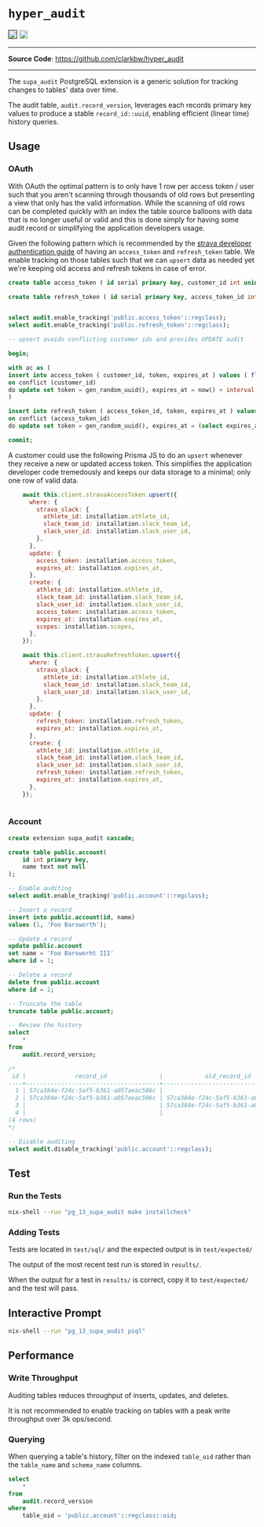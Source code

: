 # `hyper_audit`

<p>
<a href=""><img src="https://img.shields.io/badge/postgresql-11+-blue.svg" alt="PostgreSQL version" height="18"></a>
<a href="https://github.com/clarkbw/hyper_audit/actions"><img src="https://github.com/clarkbw/hyper_audit/actions/workflows/test.yaml/badge.svg" alt="Tests" height="18"></a>

</p>

---

**Source Code**: <a href="https://github.com/clarkbw/hyper_audit" target="_blank">https://github.com/clarkbw/hyper_audit</a>

---

The `supa_audit` PostgreSQL extension is a generic solution for tracking changes to tables' data over time.

The audit table, `audit.record_version`, leverages each records primary key values to produce a stable `record_id::uuid`, enabling efficient (linear time) history queries.


## Usage


### OAuth

With OAuth the optimal pattern is to only have 1 row per access token / user such that you aren't scanning through thousands of old rows but presenting a view that only has the valid information. While the scanning of old rows can be completed quickly with an index the table source balloons with data that is no longer useful or valid and this is done simply for having some audit record or simplifying the application developers usage.

Given the following pattern which is recommended by the [strava developer authentication guide](https://developers.strava.com/docs/authentication/) of having an `access_token` and `refresh_token` table. We enable tracking on those tables such that we can `upsert` data as needed yet we're keeping old access and refresh tokens in case of error.

```sql
create table access_token ( id serial primary key, customer_id int unique not null, token varchar not null, expires_at timestamp not null default now() );

create table refresh_token ( id serial primary key, access_token_id int unique not null, token varchar not null, expires_at timestamp not null default now() );


select audit.enable_tracking('public.access_token'::regclass);
select audit.enable_tracking('public.refresh_token'::regclass);

-- upsert avoids conflicting customer ids and provides UPDATE audit

begin;

with ac as (
insert into access_token ( customer_id, token, expires_at ) values ( floor(random() * 10 + 1)::int, gen_random_uuid(), now() + interval '1 day' )
on conflict (customer_id)
do update set token = gen_random_uuid(), expires_at = now() + interval '1 day' returning id, expires_at
)

insert into refresh_token ( access_token_id, token, expires_at ) values ( (select id from ac), gen_random_uuid(), (select expires_at from ac) )
on conflict (access_token_id)
do update set token = gen_random_uuid(), expires_at = (select expires_at from ac);

commit;

```

A customer could use the following Prisma JS to do an `upsert` whenever they receive a new or updated access token. This simplifies the application developer code tremedously and keeps our data storage to a minimal; only one row of valid data. 

```javascript
    await this.client.stravaAccessToken.upsert({
      where: {
        strava_slack: {
          athlete_id: installation.athlete_id,
          slack_team_id: installation.slack_team_id,
          slack_user_id: installation.slack_user_id,
        },
      },
      update: {
        access_token: installation.access_token,
        expires_at: installation.expires_at,
      },
      create: {
        athlete_id: installation.athlete_id,
        slack_team_id: installation.slack_team_id,
        slack_user_id: installation.slack_user_id,
        access_token: installation.access_token,
        expires_at: installation.expires_at,
        scopes: installation.scopes,
      },
    });

    await this.client.stravaRefreshToken.upsert({
      where: {
        strava_slack: {
          athlete_id: installation.athlete_id,
          slack_team_id: installation.slack_team_id,
          slack_user_id: installation.slack_user_id,
        },
      },
      update: {
        refresh_token: installation.refresh_token,
        expires_at: installation.expires_at,
      },
      create: {
        athlete_id: installation.athlete_id,
        slack_team_id: installation.slack_team_id,
        slack_user_id: installation.slack_user_id,
        refresh_token: installation.refresh_token,
        expires_at: installation.expires_at,
      },
    });
    
```

### Account

```sql
create extension supa_audit cascade;

create table public.account(
    id int primary key,
    name text not null
);

-- Enable auditing
select audit.enable_tracking('public.account'::regclass);

-- Insert a record
insert into public.account(id, name)
values (1, 'Foo Barsworth');

-- Update a record
update public.account
set name = 'Foo Barsworht III'
where id = 1;

-- Delete a record
delete from public.account
where id = 1;

-- Truncate the table
truncate table public.account;

-- Review the history
select
    *
from
    audit.record_version;

/*
 id |              record_id               |            old_record_id             |    op    |               ts                | table_oid | table_schema | table_name |                 record                 |             old_record
----+--------------------------------------+--------------------------------------+----------+---------------------------------+-----------+--------------+------------+----------------------------------------+------------------------------------
  1 | 57ca384e-f24c-5af5-b361-a057aeac506c |                                      | INSERT   | Thu Feb 10 17:02:25.621095 2022 |     16439 | public       | account    | {"id": 1, "name": "Foo Barsworth"}     |
  2 | 57ca384e-f24c-5af5-b361-a057aeac506c | 57ca384e-f24c-5af5-b361-a057aeac506c | UPDATE   | Thu Feb 10 17:02:25.622151 2022 |     16439 | public       | account    | {"id": 1, "name": "Foo Barsworht III"} | {"id": 1, "name": "Foo Barsworth"}
  3 |                                      | 57ca384e-f24c-5af5-b361-a057aeac506c | DELETE   | Thu Feb 10 17:02:25.622495 2022 |     16439 | public       | account    |                                        | {"id": 1, "name": "Foo Barsworth III"}
  4 |                                      |                                      | TRUNCATE | Thu Feb 10 17:02:25.622779 2022 |     16439 | public       | account    |                                        |
(4 rows)
*/

-- Disable auditing
select audit.disable_tracking('public.account'::regclass);
```

## Test

### Run the Tests

```sh
nix-shell --run "pg_13_supa_audit make installcheck"
```

### Adding Tests

Tests are located in `test/sql/` and the expected output is in `test/expected/`

The output of the most recent test run is stored in `results/`.

When the output for a test in `results/` is correct, copy it to `test/expected/` and the test will pass.

## Interactive Prompt

```sh
nix-shell --run "pg_13_supa_audit psql"
```

## Performance


### Write Throughput
Auditing tables reduces throughput of inserts, updates, and deletes.

It is not recommended to enable tracking on tables with a peak write throughput over 3k ops/second.


### Querying

When querying a table's history, filter on the indexed `table_oid` rather than the `table_name` and `schema_name` columns.

```sql
select
    *
from
    audit.record_version
where
    table_oid = 'public.account'::regclass::oid;
```

